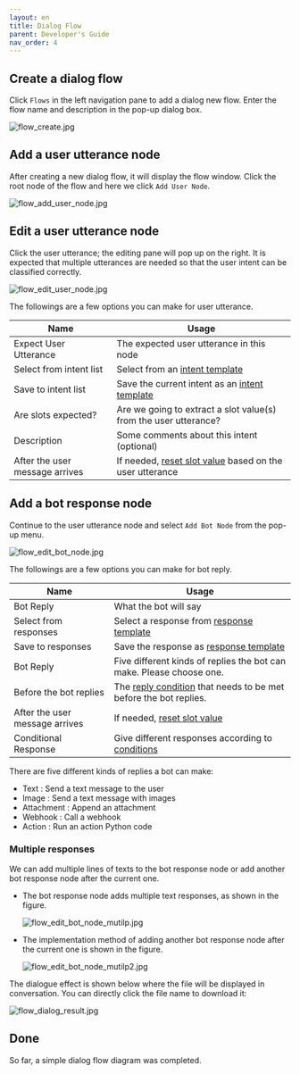 ```yaml
---
layout: en
title: Dialog Flow
parent: Developer's Guide
nav_order: 4
---
```


## Create a dialog flow
Click `Flows` in the left navigation pane to add a dialog new flow.  Enter the flow name and description in the pop-up dialog box.

![flow_create.jpg](/assets/images/tutorial/flow_create.jpg)

## Add a user utterance node
After creating a new dialog flow, it will display the flow window. Click the root node of the flow and here we click `Add User Node`.

![flow_add_user_node.jpg](/assets/images/tutorial/flow_add_u0ser_node.jpg)

## Edit a user utterance node
Click the user utterance; the editing pane will pop up on the right. It is expected that multiple utterances are needed so that the user intent can be classified correctly. 

![flow_edit_user_node.jpg](/assets/images/tutorial/flow_edit_user_node.jpg)

The followings are a few options you can make for user utterance. 

| Name                           | Usage            |
|--------------------------------|-------------------|
| Expect User Utterance          | The expected user utterance in this node     |
| Select from intent list        | Select from an [intent template](/docs/tutorial/template_user/)   |
| Save to intent list            | Save the current intent as an [intent template](/docs/tutorial/template_user/)    |
| Are slots expected?            | Are we going to extract a slot value(s) from the user utterance?   |
| Description                    | Some comments about this intent (optional)|
| After the user message arrives | If needed, [reset slot value](/docs/advance_control/reset_slot/) based on the user utterance   |

## Add a bot response node
Continue to the user utterance node and select `Add Bot Node` from the pop-up menu. 

![flow_edit_bot_node.jpg](/assets/images/tutorial/flow_edit_bot_node.jpg)

The followings are a few options you can make for bot reply. 

| Name                          | Usage            |
|-------------------------------|-------------------|
| Bot Reply                     | What the bot will say|
| Select from responses         | Select a response from [response template](/docs/tutorial/template_bot/)     |
| Save to responses             | Save the response as [response template](/docs/tutorial/template_bot/)|
| Bot Reply                     | Five different kinds of replies the bot can make. Please choose one.  |
| Before the bot replies        | The [reply condition](/docs/advance_control/reply_conditions/) that needs to be met before the bot replies.         |
| After the user message arrives| If needed, [reset slot value](/docs/advance_control/reset_slot/)               |
| Conditional Response          | Give different responses according to [conditions](/docs/advance_control/conditional_response/)     |

There are five different kinds of replies a bot can make:

- Text       : Send a text message to the user
- Image      : Send a text message with images
- Attachment : Append an attachment 
- Webhook    : Call a webhook 
- Action     : Run an action Python code

### Multiple responses
We can add multiple lines of texts to the bot response node or add another bot response node after the current one. 

- The bot response node adds multiple text responses, as shown in the figure.
  
  ![flow_edit_bot_node_mutilp.jpg](/assets/images/tutorial/flow_edit_bot_node_mutilp.jpg)

- The implementation method of adding another bot response node after the current one is shown in the figure.
  
  ![flow_edit_bot_node_mutilp2.jpg](/assets/images/tutorial/flow_edit_bot_node_mutilp2.jpg)

<!--
When the machine replies to multiple content, you need to adjust the reply order of each content. You can refer to the following methods
- To adjust the order of multiple texts in the reply node, you can click the icon button, drag it to the desired order, and then release it
![20-bot-text-order.png](/assets/images/tutorial/flow/07-flow.png)
- If you need to adjust the reply order of multiple consecutive machine reply nodes, you only need to use the Recycle Bin function to adjust the order of machine reply nodes

The dialogue effect pictures of the two methods are as follows:
![10-create-multi-bot-replay](/assets/images/tutorial/flow/08-flow.png)
-->

The dialogue effect is shown below where the file will be displayed in conversation. You can directly click the file name to download it:

![flow_dialog_result.jpg](/assets/images/tutorial/flow_dialog_result.jpg)

## Done

So far, a simple dialog flow diagram was completed.

